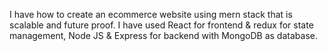 I have how to create an ecommerce website using mern stack that is scalable and future proof. 
I have used React for frontend & redux for state management, Node JS & Express for backend with MongoDB as database.
